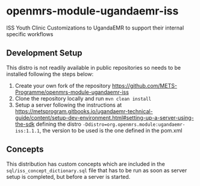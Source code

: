 # openmrs-module-ugandaemr-iss
ISS Youth Clinic Customizations to UgandaEMR to support their internal specific workflows 

## Development Setup 

This distro is not readily available in public repositories so needs to be installed following the steps below:

1. Create your own fork of the repository https://github.com/METS-Programme/openmrs-module-ugandaemr-iss
2. Clone the repository locally and run `mvn clean install`
3. Setup a server following the instructions at https://metsprogram.gitbooks.io/ugandaemr-technical-guide/content/setup-dev-environment.html#setting-up-a-server-using-the-sdk defining the distro `-Ddistro=org.openmrs.module:ugandaemr-iss:1.1.1`, the version to be used is the one defined in the pom.xml

## Concepts 

This distribution has custom concepts which are included in the `sql/iss_concept_dictionary.sql` file that has to be run as soon as server setup is completed, but before a server is started.